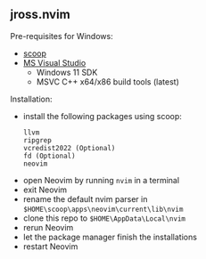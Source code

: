 ## jross.nvim
Pre-requisites for Windows:
- [scoop](https://scoop.sh/)
- [MS Visual Studio](https://visualstudio.microsoft.com/downloads/)
  - Windows 11 SDK
  - MSVC C++ x64/x86 build tools (latest)

Installation: 
- install the following packages using scoop:
  ```
  llvm
  ripgrep
  vcredist2022 (Optional)
  fd (Optional)
  neovim
  ```
- open Neovim by running `nvim` in a terminal
- exit Neovim
- rename the default nvim parser in `$HOME\scoop\apps\neovim\current\lib\nvim`
- clone this repo to `$HOME\AppData\Local\nvim`
- rerun Neovim
- let the package manager finish the installations
- restart Neovim
